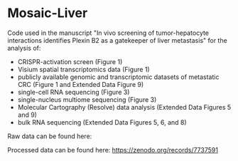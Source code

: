 # Mosaic-Liver

Code used in the manuscript "​​​​In vivo screening of tumor-hepatocyte interactions identifies Plexin B2 as a gatekeeper of liver metastasis" for the analysis of:

- CRISPR-activation screen (Figure 1)
- Visium spatial transcriptomics data (Figure 1)
- publicly available genomic and transcriptomic datasets of metastatic CRC (Figure 1 and Extended Data Figure 9) 
- single-cell RNA sequencing (Figure 3)
- single-nucleus multiome sequencing (Figure 3)
- Molecular Cartography (Resolve) data analysis (Extended Data Figures 5 and 9)
- bulk RNA sequencing (Extended Data Figures 5, 6, and 8)

Raw data can be found here:

Processed data can be found here: https://zenodo.org/records/7737591 
